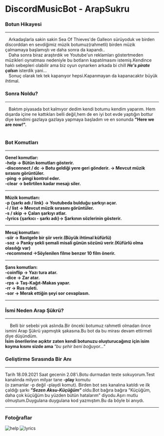 # DiscordMusicBot - ArapSukru
### Botun Hikayesi
<hr>
&nbsp;&nbsp;&nbsp;Arkadaşlarla sakin sakin Sea Of Thieves'de Galleon sürüyoduk ve birden discorddan en sevdiğimiz müzik botumuz(rahmetli) birden müzik çalmamaya başlamıştı ve daha sonra da kapandı.. <br>
&nbsp;&nbsp;&nbsp;Daha sonra biraz araştırdık ve Youtube'un reklamları göstertmeden müzikleri oynatması nedeniyle bu botların kapatılmasını istemiş.Kendince haklı sebepleri olabilir ama biz oyun oynarken arkada bi chill <b><i>He's pirate çalsın</i></b> isterdik yani... <br>
&nbsp&nbsp&nbsp;Sonuç olarak tek tek kapanıyor hepsi.Kapanmayan da kapanacaktır büyük ihtimal.

### Sonra Noldu? <br>
<hr>
&nbsp;&nbsp;&nbsp;Baktım piyasada bot kalmıyor dedim kendi botumu kendim yaparım. Hem dışarda içine ne kattıkları belli değil,hem de en iyi bot evde yaptığın bottur diye kendimi gazlaya gazlaya yapmaya başladım ve en sonunda <b>"Here we are now!".</b> <br>
<br>

### Bot Komutları <br>
<hr>
<b>Genel komutlar: </b><br>
<b> -help -> Bütün komutları gösterir. </b><br>
<b> -disconnect / dc -> Botu geldiği yere geri gönderir. -> Mevcut müzik sırasını görüntüler. </b><br>
<b> -ping -> pingi kontrol eder. </b><br>
<b> -clear -> belirtilen kadar mesajı siler.</b><br>
<hr>

<b>Müzik komutları: </b><br>
<b> -p {şarkı adı / link} -> Youtubeda bulduğu şarkıyı açar. </b><br>
<b> -l / list -> Mevcut müzik sırasını görüntüler. </b><br>
<b> -s / skip -> Çalan şarkıyı atlar. </b><br>
<b> -lyrics {şarkıcı - şarkı adı}-> Şarkının sözlerinin gösterir. </b><br>
<hr>

<b>Mesaj komutları: </b><br>
<b> -siir -> Rastgele bir şiir verir.(Büyük ihtimal küfürlü)</b><br>
<b> -soz -> Panky şekli şemali misali günün sözünü verir.(Küfürlü olma olasılığı var) </b><br>
<b> -recommend ->Söylenilen filme benzer 10 film önerir.</b><br>
<hr>

<b>Şans komutları: </b><br>
<b> -coinflip -> Yazı tura atar.</b><br>
<b> -dice -> Zar atar.</b><br>
<b> -rps -> Taş-Kağıt-Makas yapar.</b><br>
<b> -rr -> Rus ruleti.</b><br>
<b> -sor -> Merak ettiğin şeyi sor cevaplasın.</b><br>
<hr>



### İsmi Neden Arap Şükrü? <br>
<hr>
&nbsp;&nbsp;&nbsp; Belli bir sebebi yok aslında.Bir önceki botumuz rahmetli olmadan önce ismini Arap Şükrü yapmıştık şakasına.Bu bot da bu mirası devam ettirmeli diye düşündüm.<br>
<b>İsim önerilerine açıktır zaten kendi botunuzu oluşturucağınız için isim koyma kısmı sizde ama </b><i>"bu şehir beni boğuyor..."</i>

### Geliştirme Sırasında Bir Anı <br>
<hr>
Tarih 18.09.2021 Saat gecenin 2.08'i.Botu durmadan teste sokuyorum.Test kanalında milyon milyar tane <b>-play</b> komutu<br>(o zamanlar -p değil -playdi komut). Birden bot ses kanalına katıldı ve ilk çaldığı şarkı <b><i>"Sezen Aksu-Küçüğüm"</i></b> oldu.Bot bağıra bağıra "Küçüğüm, daha çok küçüğüm bu yüzden bütün hatalarım" diyodu.Aşırı mutlu olmuştum.Duygulana duygulana kod yazmıştım.Bu da böyle bi anıydı.
<hr>



### Fotoğraflar <br>
![help](https://user-images.githubusercontent.com/30879498/156932878-7a7966c0-6a72-4d2b-be06-f54f31ff563a.png)
![lyrics](https://user-images.githubusercontent.com/30879498/156932881-3ba6e0d4-bbf1-4ca7-a855-6c48b0f53719.png)

